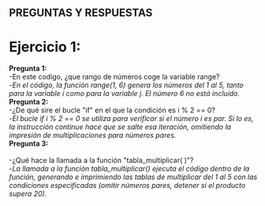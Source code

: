 ## PREGUNTAS Y RESPUESTAS

# Ejercicio 1:<br>

**Pregunta 1:** <br>
  -En este codigo, ¿que rango de números coge la variable range?<br>
  -*En el código, la función range(1, 6) genera los números del 1 al 5, tanto para la   variable i como para la variable j. El número 6 no está incluido.*<br>
  **Pregunta 2:** <br>
  -¿De qué sire el bucle "if" en el que la condición es i % 2 == 0?<br>
  -*El bucle if i % 2 == 0 se utiliza para verificar si el número i es par. Si lo es, la instrucción continue hace que se salte esa iteración, omitiendo la impresión de multiplicaciones para números pares.*<br>
  **Pregunta 3:** <br>  
  -¿Qué hace la llamada a la función "tabla_multiplicar( )"? <br>
  -*La llamada a la función tabla_multiplicar() ejecuta el código dentro de la función, generando e imprimiendo las tablas de multiplicar del 1 al 5 con las condiciones especificadas (omitir números pares, detener si el producto supera 20).*<br>

